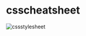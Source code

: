 # csscheatsheet

![cssstylesheet](https://user-images.githubusercontent.com/23132897/152265502-632e6647-5363-46cb-96e8-ebd3d9aaa311.gif)
